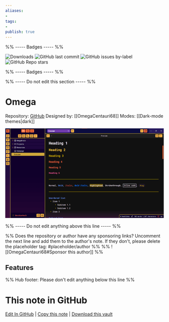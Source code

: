 ```yaml
---
aliases:
- 
tags: 
- 
publish: true
---
```


%% ----- Badges ----- %%

![Downloads](https://img.shields.io/badge/downloads-1357-573E7A?style=for-the-badge&logo=)
![GitHub last commit](https://img.shields.io/github/last-commit/OmegaCentauri68/Omega-Theme-for-Obsidian?color=573E7A&label=last%20update&logo=github&style=for-the-badge)
![GitHub issues by-label](https://img.shields.io/github/issues/OmegaCentauri68/Omega-Theme-for-Obsidian/help%20wanted?color=573E7A&logo=github&style=for-the-badge) 
![GitHub Repo stars](https://img.shields.io/github/stars/OmegaCentauri68/Omega-Theme-for-Obsidian?color=573E7A&logo=github&style=for-the-badge)

%% ----- Badges ----- %%

%% ----- Do not edit this section ----- %%

# Omega

Repository: [GitHub](https://github.com/OmegaCentauri68/Omega-Theme-for-Obsidian)
Designed by: [[OmegaCentauri68]]
Modes: [[Dark-mode themes|dark]]



![screenshot](https://github.com/OmegaCentauri68/Omega-Theme-for-Obsidian/raw/HEAD/img/thumb.png)

%% ----- Do not edit anything above this line ----- %% 

%% Does the repository or author have any sponsoring links? Uncomment the next line and add them to the author's note. If they don't, please delete the placeholder tag: #placeholder/author %%
%% ![[OmegaCentauri68#Sponsor this author]] %%


## Features



%% Hub footer: Please don't edit anything below this line %%

# This note in GitHub

<span class="git-footer">[Edit In GitHub](https://github.dev/obsidian-community/obsidian-hub/blob/main/02%20-%20Community%20Expansions/02.05%20All%20Community%20Expansions/Themes/Omega.md "git-hub-edit-note") | [Copy this note](https://raw.githubusercontent.com/obsidian-community/obsidian-hub/main/02%20-%20Community%20Expansions/02.05%20All%20Community%20Expansions/Themes/Omega.md "git-hub-copy-note") | [Download this vault](https://github.com/obsidian-community/obsidian-hub/archive/refs/heads/main.zip "git-hub-download-vault") </span>
